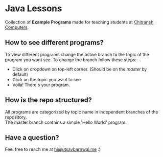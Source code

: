 # Java Lessons

Collection of **Example Programs** made for teaching students at [Chitransh Computers](http://www.chitransh.co.in/).

## How to see different programs?
To view different programs change the active branch to the topic of the program you want see. To change the branch follow these steps:-  

- Click on dropdown on top-left corner. (Should be on the <i>master</i> by default)
- Click on the topic you want to see
- Voila! There's your program.

## How is the repo structured?
All programs are categorized by topic name in independent branches of the repository.  
The master branch contains a simple 'Hello World' program.

## Have a question?
Feel free to reach me at hi@utsavbarnwal.me :)
